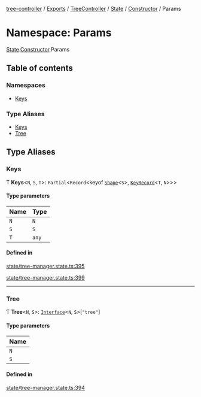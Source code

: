 [tree-controller](../README.md) / [Exports](../modules.md) / [TreeController](TreeController.md) / [State](TreeController.State.md) / [Constructor](TreeController.State.Constructor.md) / Params

# Namespace: Params

[State](TreeController.State.md).[Constructor](TreeController.State.Constructor.md).Params

## Table of contents

### Namespaces

- [Keys](TreeController.State.Constructor.Params.Keys.md)

### Type Aliases

- [Keys](TreeController.State.Constructor.Params.md#keys)
- [Tree](TreeController.State.Constructor.Params.md#tree)

## Type Aliases

### Keys

Ƭ **Keys**<`N`, `S`, `T`\>: `Partial`<`Record`<keyof [`Shape`](TreeController.State.md#shape)<`S`\>, [`KeyRecord`](TreeController.State.Constructor.Params.Keys.md#keyrecord)<`T`, `N`\>\>\>

#### Type parameters

| Name | Type |
| :------ | :------ |
| `N` | `N` |
| `S` | `S` |
| `T` | `any` |

#### Defined in

[state/tree-manager.state.ts:395](https://github.com/aexklon/tree-controller/blob/cc5f0c3/src/state/tree-manager.state.ts#L395)

[state/tree-manager.state.ts:399](https://github.com/aexklon/tree-controller/blob/cc5f0c3/src/state/tree-manager.state.ts#L399)

___

### Tree

Ƭ **Tree**<`N`, `S`\>: [`Interface`](../interfaces/TreeController.State.Interface.md)<`N`, `S`\>[``"tree"``]

#### Type parameters

| Name |
| :------ |
| `N` |
| `S` |

#### Defined in

[state/tree-manager.state.ts:394](https://github.com/aexklon/tree-controller/blob/cc5f0c3/src/state/tree-manager.state.ts#L394)
